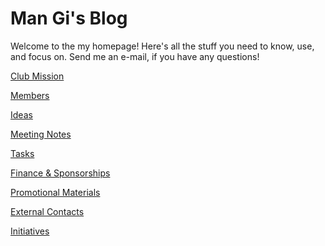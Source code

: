 # Man Gi's Blog

Welcome to the my homepage! Here's all the stuff you need to know, use, and focus on. 
Send me an e-mail, if you have any questions!  

[Club Mission](https://www.notion.so/Club-Mission-29142784babf475897803a95c69edfdb)

[Members](https://www.notion.so/a786efd0a0d442be91ba45b5798acb3a)

[Ideas](https://www.notion.so/0053853848da4f70af876fa279b6d0ec)

[Meeting Notes](https://www.notion.so/75f726a9f52546f99d3d36067235e465)

[Tasks](https://www.notion.so/98c3e7f4128441baae6831d83222899a)

[Finance & Sponsorships](https://www.notion.so/Finance-Sponsorships-606162e6a4914a4ea258ca206916b0b4)

[Promotional Materials](https://www.notion.so/Promotional-Materials-c578fe7ffed84943942ba24201385a06)

[External Contacts](https://www.notion.so/External-Contacts-cdecb02776a547ddaa32a182a9e94adb)

[Initiatives](https://www.notion.so/317290964f3a4c35bae9dff760ee4ed0)
